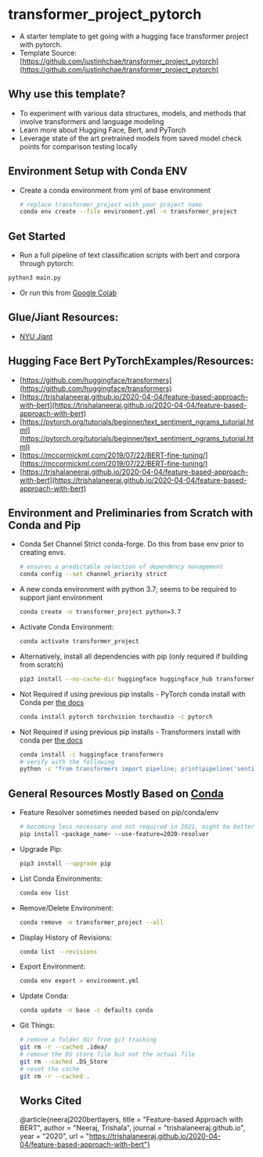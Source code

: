 # transformer_project_pytorch
 * A starter template to get going with a hugging face transformer project with pytorch.
 * Template Source: [https://github.com/justinhchae/transformer_project_pytorch](https://github.com/justinhchae/transformer_project_pytorch)
 
## Why use this template?
 * To experiment with various data structures, models, and methods that involve transformers and language modeling
 * Learn more about Hugging Face, Bert, and PyTorch
 * Leverage state of the art pretrained models from saved model check points for comparison testing locally 

## Environment Setup with Conda ENV
* Create a conda environment from yml of base environment
  ```bash
  # replace transformer_project with your project name
  conda env create --file environment.yml -n transformer_project
  ```
## Get Started
* Run a full pipeline of text classification scripts with bert and corpora through pytorch:
```bash
python3 main.py
```
* Or run this from [Google Colab](https://colab.research.google.com/drive/1ovTQih-iCt_0yeTOqw17gL0az8qyE-bF?usp=sharing)

## Glue/Jiant Resources:
* [NYU Jiant](https://github.com/nyu-mll/jiant)

## Hugging Face Bert PyTorchExamples/Resources:
* [https://github.com/huggingface/transformers](https://github.com/huggingface/transformers)
* [https://trishalaneeraj.github.io/2020-04-04/feature-based-approach-with-bert](https://trishalaneeraj.github.io/2020-04-04/feature-based-approach-with-bert)
* [https://pytorch.org/tutorials/beginner/text_sentiment_ngrams_tutorial.html](https://pytorch.org/tutorials/beginner/text_sentiment_ngrams_tutorial.html)
* [https://mccormickml.com/2019/07/22/BERT-fine-tuning/](https://mccormickml.com/2019/07/22/BERT-fine-tuning/)
* [https://trishalaneeraj.github.io/2020-04-04/feature-based-approach-with-bert](https://trishalaneeraj.github.io/2020-04-04/feature-based-approach-with-bert)
## Environment and Preliminaries from Scratch with Conda and Pip
* Conda Set Channel Strict conda-forge. Do this from base env prior to creating envs.
  ```bash
  # ensures a predictable selection of dependency management
  conda config --set channel_priority strict
  ```
* A new conda environment with python 3.7; seems to be required to support jiant environment
  ```bash
  conda create -n transformer_project python=3.7
  ```
* Activate Conda Environment:
  ```bash
  conda activate transformer_project
  ```
* Alternatively, install all dependencies with pip (only required if building from scratch)
  ```bash
  pip3 install --no-cache-dir huggingface huggingface_hub transformers jiant torch torchvision torchaudio progressbar2 tqdm boto3 requests regex sentencepiece sacremoses pandas scikit-learn matplotlib
  ```
* Not Required if using previous pip installs - PyTorch conda install with Conda per [the docs](https://pytorch.org/get-started/locally/#start-locally)
  ```bash
  conda install pytorch torchvision torchaudio -c pytorch
  ```
* Not Required if using previous pip installs - Transformers install with conda per [the docs](https://huggingface.co/transformers/installation.html)
  ```bash
  conda install -c huggingface transformers
  # verify with the following
  python -c "from transformers import pipeline; print(pipeline('sentiment-analysis')('we love you'))"
  ```

## General Resources Mostly Based on [Conda](https://conda.io/projects/conda/en/latest/user-guide/tasks/manage-environments.html)
* Feature Resolver sometimes needed based on pip/conda/env
  ```bash
  # becoming less necessary and not required in 2021, might be better to just upgrade pip
  pip install <package_name> --use-feature=2020-resolver
  ```
* Upgrade Pip:
  ```bash
  pip3 install --upgrade pip
  ```
* List Conda Environments:
  ```bash
  conda env list
  ```
* Remove/Delete Environment:
  ```bash
  conda remove -n transformer_project --all
  ```
* Display History of Revisions:
  ```bash
  conda list --revisions
  ```  
* Export Environment:
  ```bash
  conda env export > environment.yml
  ```  
* Update Conda:
  ```bash
  conda update -n base -c defaults conda
  ```
* Git Things:
  ```bash
  # remove a folder dir from git tracking
  git rm -r --cached .idea/
  # remove the DS store file but not the actual file
  git rm --cached .DS_Store
  # reset the cache
  git rm -r --cached .
  ```
  
  
  ## Works Cited
  
  @article{neeraj2020bertlayers,
    title = "Feature-based Approach with BERT",
    author = "Neeraj, Trishala",
    journal = "trishalaneeraj.github.io",
    year = "2020",
    url = "https://trishalaneeraj.github.io/2020-04-04/feature-based-approach-with-bert"}

